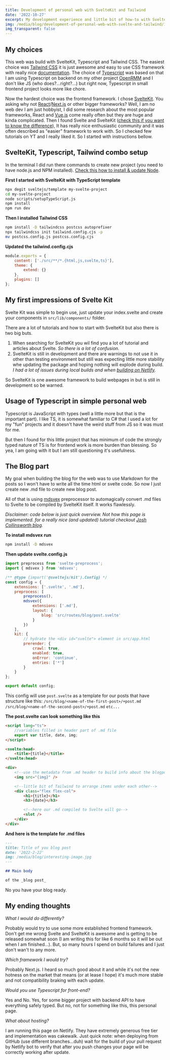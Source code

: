 ```yaml
---
title: Development of personal web with SvelteKit and Tailwind
date: '2022-10-27'
excerpt: My development experience and little bit of how-to with SvelteKit and Tailwind CSS integration. And my take on usefulness of Typescript in frontend project.
img: /media/blog/development-of-personal-web-with-svelte-and-tailwind/1.png
img_transparent: false
---
```


## My choices

This web was build with SvelteKit, Typescript and Tailwind CSS. The easiest choice was [Tailwind CSS](https://tailwindcss.com/) it is just awesome and easy to use CSS framework with really nice [documentation](https://tailwindcss.com/docs/).
The choice of [Typescript](https://www.typescriptlang.org/) was based on that I am using Typescript on backend on my other project [OpenRMM](/projects) and I don't like JS (who does?...right?...) but right now, Typescript in small frontend project looks more like chore.

Now the hardest choice was the frontend framework. I chose [SvelteKit](https://kit.svelte.dev/). You asking why not [React](https://reactjs.org/)/[Next.js](https://nextjs.org/) or other bigger frameworks? Well, I am no web dev I am just hobbyist, I did some research about the most popular frameworks, React and [Vue.js](https://vuejs.org/) come really often but they are huge and kinda complicated. Then I found Svelte and SvelteKit ([check this if you want to know the difference](https://www.youtube.com/watch?v=IKhtnhQKjxQ)), It has really nice enthusiastic community and it was often described as "easier" framework to work with. So I checked few tutorials on YT and I really liked it. So I started with instructions bellow.

## SvelteKit, Typescript, Tailwind combo setup

In the terminal I did run there commands to create new project (you need to have node.js and NPM installed). [Check this how to install & update Node](/blog/best-way-to-manage-nodejs).

**First I started with SvelteKit with TypeScript template**

```bash
npx degit sveltejs/template my-svelte-project
cd my-svelte-project
node scripts/setupTypeScript.js
npm install
npm run dev
```

**Then I installed Tailwind CSS**

```bash
npm install -D tailwindcss postcss autoprefixer
npx tailwindcss init tailwind.config.cjs -p
mv postcss.config.js postcss.config.cjs
```

**Updated the tailwind.config.cjs**

```js
module.exports = {
	content: ['./src/**/*.{html,js,svelte,ts}'],
	theme: {
		extend: {}
	},
	plugins: []
};
```

## My first impressions of Svelte Kit

Svelte Kit was simple to begin use, just update your index.svelte and create your components in `src/lib/components/` folder.

There are a lot of tutorials and how to start with SvelteKit but also there is two big buts.

1. When searching for SvelteKit you wil find you a lot of tutorial and articles about Svelte. _So there is a lot of confusion._
2. SvelteKit is still in development and there are warnings to not use it in other than testing environment but still was expecting little more stability whe updating the package and hoping nothing will explode during build. _I had a lot of issues during local builds and when [building on Netlify](/blog/svelte-kit-migration-experience)._

So SvelteKit is one awesome framework to build webpages in but is still in development so be warned.

## Usage of Typescript in simple personal web

Typescript is JavaScript with types (well a little more but that is the important part). I like TS, it is somewhat familiar to C# that I used a lot for my "fun" projects and it doesn't have the weird stuff from JS so it was must for me.

But then I found for this little project that has minimum of code the strongly typed nature of TS is for frontend work is more burden than blessing. So yea, I am going with it but I am still questioning it's usefulness.

## The Blog part

My goal when building the blog for the web was to use Markdown for the posts so I won't have to write all the time html or svelte code.
So now I just create new .md file to create new blog post.

All of that is using [mdsvex](https://mdsvex.pngwn.io) preprocessor to automagically convert .md files to Svelte to be compiled by SvelteKit itself. It works flawlessly.

_Disclaimer: code below is just quick overview. Not how this page is implemented. for a really nice (and updated) tutorial checkout [Josh Collinsworth blog](https://joshcollinsworth.com/blog/build-static-sveltekit-markdown-blog)._

**To install mdsvex run**

```bash
npm install -D mdsvex
```

**Then update svelte.config.js**

```js
import preprocess from 'svelte-preprocess';
import { mdsvex } from 'mdsvex';

/** @type {import('@sveltejs/kit').Config} */
const config = {
	extensions: ['.svelte', '.md'],
	preprocess: [
		preprocess(),
		mdsvex({
			extensions: ['.md'],
			layout: {
				blog: 'src/routes/blog/post.svelte'
			}
		})
	],
	kit: {
		// hydrate the <div id="svelte"> element in src/app.html
		prerender: {
			crawl: true,
			enabled: true,
			onError: 'continue',
			entries: ['*']
		}
	}
};

export default config;
```

This config will use `post.svelte` as a template for our posts that have structure like this:
`/src/blog/<name-of-the-first-post>/+post.md`
`/src/blog/<name-of-the-second-post>/+post.md`
`etc...`

**The post.svelte can look something like this**

```html
<script lang="ts">
	//variables filled in header part of .md file
	export var title, date, img;
</script>

<svelte:head>
	<title>{title}</title>
</svelte:head>

<div>
	<!--use the metadata from .md header to build info about the blogpost (be creative here)-->
	<img src="{img}" />

	<!--little bit of Tailwind to arrange items under each other-->
	<div class="flex flex-col">
		<h1>{title}</h1>
		<h3>{date}</h3>

		<!--here our .md compiled to Svelte will go-->
		<slot />
	</div>
</div>
```

**And here is the template for .md files**

```markdown
---
title: Title of you blog post
date: '2022-2-22'
img: /media/blog/interesting-image.jpg
---

## Main body

of the _blog post_
```

No you have your blog ready.

## My ending thoughts

_What I would do differently?_

Probably would try to use some more established frontend framework. Don't get me wrong Svelte and SvelteKit is awesome and is getting to be released somewhat soon (I am writing this for like 6 months so it will be out when I am finished...). But, so many hours I spend on build failures and I just don't wan't to any more.

_Which framework I would try?_

Probably Next.js. I heard so much good about it and while it's not the new hotness on the market that means (or at lease I hope) it's much more stable and not compatibility braking with each update.

_Would you use Typescript for front-end?_

Yes and No. Yes, for some bigger project with backend API to have everything safely typed. But no, not for something like this, this personal page.

_What about hosting?_

I am running this page on Netlify. They have extremely generous free tier and implementation was cakewalk. Just quick note: when deploying from GitHub (use different branches...duh) wait for the build of your pull request by Netlify bot to verify that after you push changes your page will be correctly working after update.
